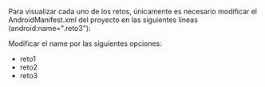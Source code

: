 Para visualizar cada uno de los retos, únicamente es necesario modificar el AndroidManifest.xml del proyecto en las siguientes líneas (android:name=".reto3"):

<activity android:name=".reto3">
            <intent-filter>
                <action android:name="android.intent.action.MAIN" />
                <category android:name="android.intent.category.LAUNCHER" />
            </intent-filter>
        </activity>

Modificar el name por las siguientes opciones:
- reto1
- reto2
- reto3
